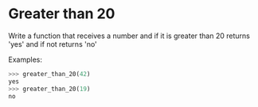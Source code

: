 # Greater than 20

Write a function that receives a number and if it is greater than 20 returns
'yes' and if not returns 'no'

Examples:

```python
>>> greater_than_20(42)
yes
>>> greater_than_20(19)
no
```